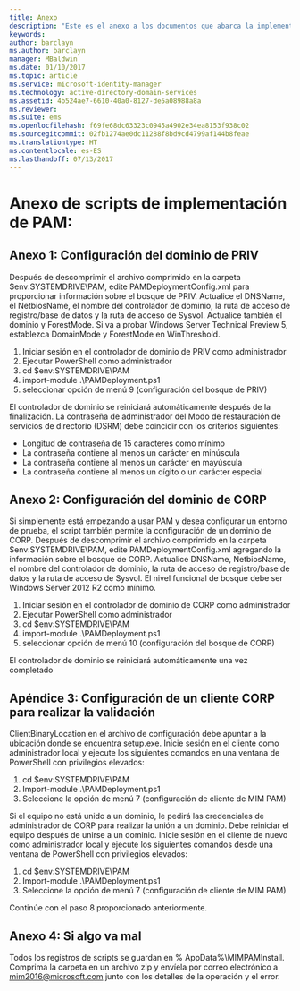 ```yaml
---
title: Anexo
description: "Este es el anexo a los documentos que abarca la implementación generada por script de PAM. Trata la configuración de los dominios de PRIV y CORP, así como una configuración de un cliente para realizar la validación y la información acerca de cómo solicitar asistencia."
keywords: 
author: barclayn
ms.author: barclayn
manager: MBaldwin
ms.date: 01/10/2017
ms.topic: article
ms.service: microsoft-identity-manager
ms.technology: active-directory-domain-services
ms.assetid: 4b524ae7-6610-40a0-8127-de5a08988a8a
ms.reviewer: 
ms.suite: ems
ms.openlocfilehash: f69fe68dc63323c0945a4902e34ea8153f938c02
ms.sourcegitcommit: 02fb1274ae0dc11288f8bd9cd4799af144b8feae
ms.translationtype: HT
ms.contentlocale: es-ES
ms.lasthandoff: 07/13/2017
---
```

# Anexo de scripts de implementación de PAM:
<a id="pam-deployment-scripts-addendum" class="xliff"></a>

## Anexo 1: Configuración del dominio de PRIV
<a id="addendum-1-setting-up-the-priv-domain" class="xliff"></a>

Después de descomprimir el archivo comprimido en la carpeta $env:SYSTEMDRIVE\PAM, edite PAMDeploymentConfig.xml para proporcionar información sobre el bosque de PRIV. Actualice el DNSName, el NetbiosName, el nombre del controlador de dominio, la ruta de acceso de registro/base de datos y la ruta de acceso de Sysvol. Actualice también el dominio y ForestMode. Si va a probar Windows Server Technical Preview 5, establezca DomainMode y ForestMode en WinThreshold.

1. Iniciar sesión en el controlador de dominio de PRIV como administrador
2. Ejecutar PowerShell como administrador
3. cd $env:SYSTEMDRIVE\PAM
4. import-module .\PAMDeployment.ps1
5. seleccionar opción de menú 9 (configuración del bosque de PRIV)


El controlador de dominio se reiniciará automáticamente después de la finalización. La contraseña de administrador del Modo de restauración de servicios de directorio (DSRM) debe coincidir con los criterios siguientes:

  * Longitud de contraseña de 15 caracteres como mínimo
  * La contraseña contiene al menos un carácter en minúscula
  * La contraseña contiene al menos un carácter en mayúscula
  * La contraseña contiene al menos un dígito o un carácter especial

## Anexo 2: Configuración del dominio de CORP
<a id="addendum-2-setting-up-the-corp-domain" class="xliff"></a>

Si simplemente está empezando a usar PAM y desea configurar un entorno de prueba, el script también permite la configuración de un dominio de CORP. Después de descomprimir el archivo comprimido en la carpeta $env:SYSTEMDRIVE\PAM, edite PAMDeploymentConfig.xml agregando la información sobre el bosque de CORP. Actualice DNSName, NetbiosName, el nombre del controlador de dominio, la ruta de acceso de registro/base de datos y la ruta de acceso de Sysvol. El nivel funcional de bosque debe ser Windows Server 2012 R2 como mínimo.

1. Iniciar sesión en el controlador de dominio de CORP como administrador
2. Ejecutar PowerShell como administrador
3. cd $env:SYSTEMDRIVE\PAM
4. import-module .\PAMDeployment.ps1
5. seleccionar opción de menú 10 (configuración del bosque de CORP)

El controlador de dominio se reiniciará automáticamente una vez completado

## Apéndice 3: Configuración de un cliente CORP para realizar la validación
<a id="addendum-3-setting-up-a-corp-client-to-do-the-validation" class="xliff"></a>

ClientBinaryLocation en el archivo de configuración debe apuntar a la ubicación donde se encuentra setup.exe.
Inicie sesión en el cliente como administrador local y ejecute los siguientes comandos en una ventana de PowerShell con privilegios elevados:

1. cd $env:SYSTEMDRIVE\PAM
2. Import-module .\PAMDeployment.ps1
3. Seleccione la opción de menú 7 (configuración de cliente de MIM PAM)


Si el equipo no está unido a un dominio, le pedirá las credenciales de administrador de CORP para realizar la unión a un dominio. Debe reiniciar el equipo después de unirse a un dominio. Inicie sesión en el cliente de nuevo como administrador local y ejecute los siguientes comandos desde una ventana de PowerShell con privilegios elevados:

1. cd $env:SYSTEMDRIVE\PAM
2. Import-module .\PAMDeployment.ps1
3. Seleccione la opción de menú 7 (configuración de cliente de MIM PAM)

Continúe con el paso 8 proporcionado anteriormente.

## Anexo 4: Si algo va mal
<a id="addendum-4-if-something-goes-wrong" class="xliff"></a>

Todos los registros de scripts se guardan en % AppData%\MIMPAMInstall. Comprima la carpeta en un archivo zip y envíela por correo electrónico a [mim2016@microsoft.com](mailto:mim2016@microsoft.com) junto con los detalles de la operación y el error.
